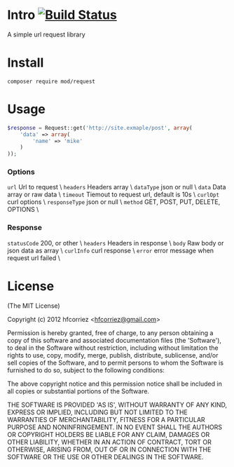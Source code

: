 # Intro [![Build Status](https://travis-ci.org/mod-php/request.png)](https://travis-ci.org/mod-php/request)

A simple url request library

# Install

```
composer require mod/request
```

# Usage

```php
$response = Request::get('http://site.exmaple/post', array(
    'data' => array(
        'name' => 'mike'
    )
));
```

### Options

`url` Url to request \ 
`headers` Headers array \ 
`dataType` json or null \ 
`data` Data array or raw data \ 
`timeout` Tiemout to request url, default is 10s \ 
`curlOpt` curl options \ 
`responseType` json or null \ 
`method` GET, POST, PUT, DELETE, OPTIONS \ 

### Response

`statusCode` 200, or other \ 
`headers` Headers in response \ 
`body` Raw body or json data as array \ 
`curlInfo` curl response \ 
`error` error message when request url failed \ 

License
=============

(The MIT License)

Copyright (c) 2012 hfcorriez &lt;hfcorriez@gmail.com&gt;

Permission is hereby granted, free of charge, to any person obtaining
a copy of this software and associated documentation files (the
'Software'), to deal in the Software without restriction, including
without limitation the rights to use, copy, modify, merge, publish,
distribute, sublicense, and/or sell copies of the Software, and to
permit persons to whom the Software is furnished to do so, subject to
the following conditions:

The above copyright notice and this permission notice shall be
included in all copies or substantial portions of the Software.

THE SOFTWARE IS PROVIDED 'AS IS', WITHOUT WARRANTY OF ANY KIND,
EXPRESS OR IMPLIED, INCLUDING BUT NOT LIMITED TO THE WARRANTIES OF
MERCHANTABILITY, FITNESS FOR A PARTICULAR PURPOSE AND NONINFRINGEMENT.
IN NO EVENT SHALL THE AUTHORS OR COPYRIGHT HOLDERS BE LIABLE FOR ANY
CLAIM, DAMAGES OR OTHER LIABILITY, WHETHER IN AN ACTION OF CONTRACT,
TORT OR OTHERWISE, ARISING FROM, OUT OF OR IN CONNECTION WITH THE
SOFTWARE OR THE USE OR OTHER DEALINGS IN THE SOFTWARE.